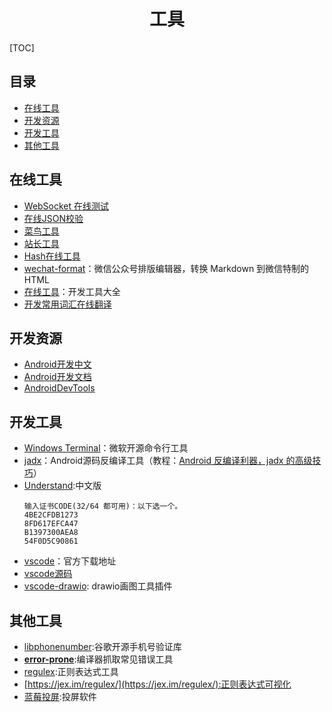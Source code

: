 <h1 align="center">工具</h1>

[TOC]

## 目录

* [在线工具](#在线工具)
* [开发资源](#开发资源)
* [开发工具](#开发工具)
* [其他工具](#其他工具)

## 在线工具
* [WebSocket 在线测试](http://www.blue-zero.com/WebSocket/)
* [在线JSON校验](http://www.bejson.com/)
* [菜鸟工具](https://c.runoob.com/)
* [站长工具](http://tool.chinaz.com/)
* [Hash在线工具](https://1024tools.com/hash)
* [wechat-format](https://github.com/lyricat/wechat-format)：微信公众号排版编辑器，转换 Markdown 到微信特制的 HTML
* [在线工具](https://tool.lu)：开发工具大全
* [开发常用词汇在线翻译](https://i18ns.com)


## 开发资源
* [Android开发中文](https://developer.android.google.cn/)
* [Android开发文档](https://developer.android.google.cn/reference/packages)
* [AndroidDevTools](https://www.androiddevtools.cn/)


## 开发工具
* [Windows Terminal](https://github.com/microsoft/Terminal)：微软开源命令行工具
* [jadx](https://github.com/skylot/jadx)：Android源码反编译工具（教程：[Android 反编译利器，jadx 的高级技巧](https://www.jianshu.com/p/e5b021df2170)）
* [Understand](http://scitools.com/download/chinese/):中文版    
    ```
    输入证书CODE(32/64 都可用)：以下选一个。
    4BE2CFDB1273 
    8FD617EFCA47 
    B1397300AEA8 
    54F0D5C90861
    ```
* [vscode](https://code.visualstudio.com/)：官方下载地址
* [vscode源码](https://github.com/microsoft/vscode)
* [vscode-drawio](https://github.com/hediet/vscode-drawio): drawio画图工具插件

## 其他工具
* [libphonenumber](https://github.com/googlei18n/libphonenumber):谷歌开源手机号验证库
* [**error-prone**](https://github.com/google/error-prone):编译器抓取常见错误工具
* [regulex](https://github.com/CJex/regulex):正则表达式工具
* [https://jex.im/regulex/](https://jex.im/regulex/):正则表达式可视化
* [蓝莓投屏](http://deeprd.com):投屏软件

